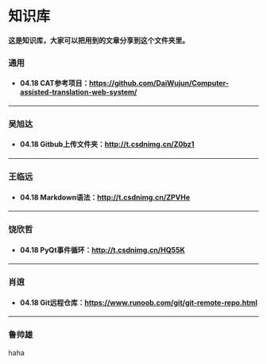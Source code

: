 # 知识库
#### 这是知识库，大家可以把用到的文章分享到这个文件夹里。
### 通用
- #### 04.18 CAT参考项目：https://github.com/DaiWujun/Computer-assisted-translation-web-system/
---
### 吴旭达
- #### 04.18 Gitbub上传文件夹：http://t.csdnimg.cn/Z0bz1
---
### 王临远
- #### 04.18 Markdown语法：http://t.csdnimg.cn/ZPVHe
---
### 饶欣哲
- #### 04.18 PyQt事件循环：http://t.csdnimg.cn/HQ55K
---
### 肖逍
- #### 04.18 Git远程仓库：https://www.runoob.com/git/git-remote-repo.html
---
### 鲁帅雄
haha